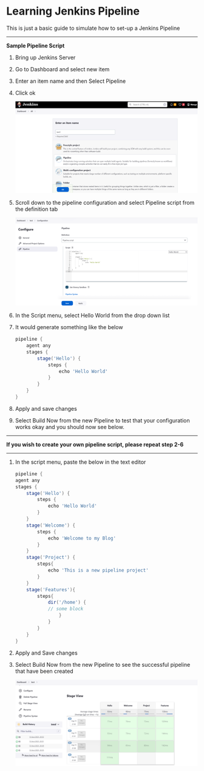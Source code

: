 # Learning Jenkins Pipeline

This is just a basic guide to simulate how to set-up a Jenkins Pipeline 

---

**Sample Pipeline Script**

1. Bring up Jenkins Server
2. Go to Dashboard and select new item
3. Enter an item name and then Select Pipeline 
4. Click ok

    ![image](./image3.png)

5. Scroll down to the pipeline configuration and select Pipeline script from the definition tab

    ![image](./image2.png)

6. In the Script menu, select Hello World from the drop down list 
7. It would generate something like the below 

    ```groovy
    pipeline {
        agent any
        stages {
            stage('Hello') {
                steps {
                    echo 'Hello World'
                }
            }
        }
    }
    ```

8. Apply and save changes 
9. Select Build Now from the new Pipeline to test that your configuration works okay and you should now see below.

---

**If you wish to create your own pipeline script, please repeat step 2-6**

---

1. In the script menu, paste the below in the text editor

    ```groovy
   pipeline {
    agent any
    stages {
        stage('Hello') {
            steps {
                echo 'Hello World'
            }
        }
        stage('Welcome') {
            steps {
                echo 'Welcome to my Blog'
            }
        }
        stage('Project') {
            steps{
                echo 'This is a new pipeline project'
            }
        }
        stage('Features'){
            steps{
                dir('/home') {
                // some block
                    }
                }
            }
        }
    }
    ```

2. Apply and Save changes

3. Select Build Now from the new Pipeline to see the successful pipeline that have been created

    ![image](./image1.png)

